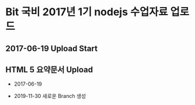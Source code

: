 # Bit 국비 2017년 1기 nodejs 수업자료 업로드

## 2017-06-19 Upload Start


## HTML 5 요약문서 Upload
* 2017-06-19

* 2019-11-30 새로운 Branch 생성
